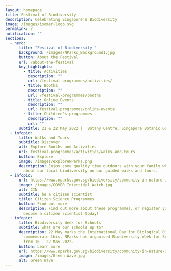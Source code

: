 ```yaml
---
layout: homepage
title: Festival of Biodiversity
description: Celebrating Singapore's Biodiversity
image: /images/isomer-logo.svg
permalink: /
notification: ""
sections:
  - hero:
      title: "Festival of Biodiversity "
      background: /images/NParks_Background1.jpg
      button: About the Festival
      url: /about-the-festival
      key_highlights:
        - title: Activities
          description: ""
          url: /festival-programmes/activities/
        - title: Booths
          description: ""
          url: /festival-programmes/booths
        - title: Online Events
          description: ""
          url: festival-programmes/online-events
        - title: Children's programmes
          description: ""
          url: ""
      subtitle: 21 & 22 May 2022 |  Botany Centre, Singapore Botanic Gardens
  - infopic:
      title: Walks and Tours
      subtitle: Discover
      alt: Explore Booths and Activities
      url: festival-programmes/activities/walks-and-tours
      button: Explore
      image: /images/exploreNParks.png
      description: Enjoy some quality time outdoors with your family while learning
        about our local biodiversity on our guided walks and tours.
  - infopic:
      url: https://www.nparks.gov.sg/biodiversity/community-in-nature-initiative/citizen-science-programmes
      image: /images/COVER_Intertidal Watch.jpg
      alt: CIN
      subtitle: be a citizen scientist
      title: Citizen Science Programmes
      button: Find out more
      description: Find out more about these programmes, or register your interest to
        become a citizen scientist today!
  - infopic:
      title: Biodiversity Week for Schools
      subtitle: what are our schools up to?
      description: 22 May marks the International Day for Biological Diversity. To
        commemorate this, NParks has organised Biodiversity Week for Schools,
        from 16 - 22 May 2022.
      button: Learn more
      url: https://www.nparks.gov.sg/biodiversity/community-in-nature-initiative/biodiversity-week-for-schools
      image: /images/Green Wave.jpg
      alt: Green Wave
---
```


